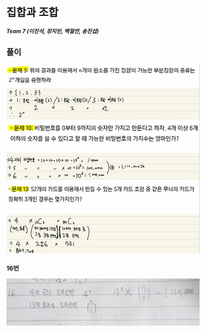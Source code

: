 # 집합과 조합

##### Team 7 (이진석, 장지빈, 백철연, 송진섭)

## 풀이

![](3_집합과_조합.assets/image-20210928162654175.png)

### 16번

![16](3_집합과_조합.assets/16.jpg)
